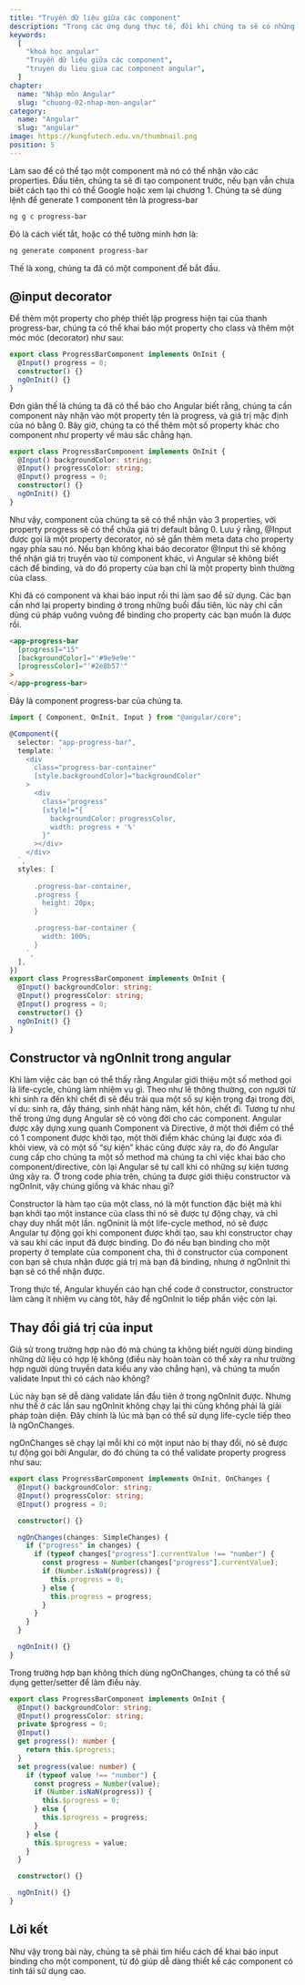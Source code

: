 ```yaml
---
title: "Truyền dữ liệu giữa các component"
description: "Trong các ứng dụng thực tế, đôi khi chúng ta sẽ có những component mà không cần truyền gì vào nó vẫn sẽ hoạt động, nhưng có rất nhiều component mà khi thiết kế chúng ta mong muốn có thể tái sử dụng cao hơn, tùy thuộc vào các properties được truyền vào mà sẽ hiển thị, xử lý tương ứng."
keywords:
  [
    "khoá học angular"
    "Truyền dữ liệu giữa các component",
    "truyen du lieu giua cac component angular",
  ]
chapter:
  name: "Nhập môn Angular"
  slug: "chuong-02-nhap-mon-angular"
category:
  name: "Angular"
  slug: "angular"
image: https://kungfutech.edu.vn/thumbnail.png
position: 5
---
```


Làm sao để có thể tạo một component mà nó có thể nhận vào các properties.
Đầu tiên, chúng ta sẽ đi tạo component trước, nếu bạn vẫn chưa biết cách tạo thì có thể Google hoặc xem lại chương 1.
Chúng ta sẽ dùng lệnh để generate 1 component tên là progress-bar

```bash
ng g c progress-bar
```

Đó là cách viết tắt, hoặc có thể tường minh hơn là:

```bash
ng generate component progress-bar
```

Thế là xong, chúng ta đã có một component để bắt đầu.

## @input decorator

Để thêm một property cho phép thiết lập progress hiện tại của thanh progress-bar, chúng ta có thể khai báo một property cho class và thêm một móc móc (decorator) như sau:

```typescript
export class ProgressBarComponent implements OnInit {
  @Input() progress = 0;
  constructor() {}
  ngOnInit() {}
}
```

Đơn giản thế là chúng ta đã có thể báo cho Angular biết rằng, chúng ta cần component này nhận vào một property tên là progress, và giá trị mặc định của nó bằng 0.
Bây giờ, chúng ta có thể thêm một số property khác cho component như property về màu sắc chẳng hạn.

```typescript
export class ProgressBarComponent implements OnInit {
  @Input() backgroundColor: string;
  @Input() progressColor: string;
  @Input() progress = 0;
  constructor() {}
  ngOnInit() {}
}
```

Như vậy, component của chúng ta sẽ có thể nhận vào 3 properties, với property progress sẽ có thể chứa giá trị default bằng 0.
Lưu ý rằng, @Input được gọi là một property decorator, nó sẽ gắn thêm meta data cho property ngay phía sau nó.
Nếu bạn không khai báo decorator @Input thì sẽ không thể nhận giá trị truyền vào từ component khác, vì Angular sẽ không biết cách để binding, và do đó property của bạn chỉ là một property bình thường của class.

Khi đã có component và khai báo input rồi thì làm sao để sử dụng. Các bạn cần nhớ lại property binding ở trong những buổi đầu tiên, lúc này chỉ cần dùng cú pháp vuông vuông để binding cho property các bạn muốn là được rồi.

```html
<app-progress-bar
  [progress]="15"
  [backgroundColor]="'#9e9e9e'"
  [progressColor]="'#2e8b57'"
>
</app-progress-bar>
```

Đây là component progress-bar của chúng ta.

```typescript
import { Component, OnInit, Input } from "@angular/core";

@Component({
  selector: "app-progress-bar",
  template: `
    <div
      class="progress-bar-container"
      [style.backgroundColor]="backgroundColor"
    >
      <div
        class="progress"
        [style]="{
          backgroundColor: progressColor,
          width: progress + '%'
        }"
      ></div>
    </div>
  `,
  styles: [
    `
      .progress-bar-container,
      .progress {
        height: 20px;
      }

      .progress-bar-container {
        width: 100%;
      }
    `,
  ],
})
export class ProgressBarComponent implements OnInit {
  @Input() backgroundColor: string;
  @Input() progressColor: string;
  @Input() progress = 0;
  constructor() {}
  ngOnInit() {}
}
```

## Constructor và ngOnInit trong angular

Khi làm việc các bạn có thể thấy rằng Angular giới thiệu một số method gọi là life-cycle, chúng làm nhiệm vụ gì.
Theo như lẽ thông thường, con người từ khi sinh ra đến khi chết đi sẽ đều trải qua một số sự kiện trọng đại trong đời, ví du: sinh ra, đầy tháng, sinh nhật hàng năm, kết hôn, chết đi. Tương tự như thế trong ứng dụng Angular sẽ có vòng đời cho các component. Angular được xây dựng xung quanh Component và Directive, ở một thời điểm có thể có 1 component được khởi tạo, một thời điểm khác chúng lại được xóa đi khỏi view, và có một số “sự kiện” khác cũng được xảy ra, do đó Angular cung cấp cho chúng ta một số method mà chúng ta chỉ việc khai báo cho component/directive, còn lại Angular sẽ tự call khi có những sự kiện tương ứng xảy ra.
Ở trong code phía trên, chúng ta được giới thiệu constructor và ngOnInit, vậy chúng giống và khác nhau gì?

Constructor là hàm tạo của một class, nó là một function đặc biệt mà khi bạn khởi tạo một instance của class thì nó sẽ được tự động chạy, và chỉ chạy duy nhất một lần.
ngOninit là một life-cycle method, nó sẽ được Angular tự động gọi khi component được khởi tạo, sau khi constructor chạy và sau khi các input đã được binding.
Do đó nếu bạn binding cho một property ở template của component cha, thì ở constructor của component con bạn sẽ chưa nhận được giá trị mà bạn đã binding, nhưng ở ngOnInit thì bạn sẽ có thể nhận được.

Trong thực tế, Angular khuyến cáo hạn chế code ở constructor, constructor làm càng ít nhiệm vụ càng tôt, hãy để ngOnInit lo tiếp phần việc còn lại.

## Thay đổi giá trị của input

Giả sử trong trường hợp nào đó mà chúng ta không biết người dùng binding những dữ liệu có hợp lệ không (điều này hoàn toàn có thể xảy ra như trường hợp người dùng truyền data kiểu any vào chẳng hạn), và chúng ta muốn validate Input thì có cách nào không?

Lúc này bạn sẽ dễ dàng validate lần đầu tiên ở trong ngOnInit được. Nhưng như thế ở các lần sau ngOnInit không chạy lại thì cũng không phải là giải pháp toàn diện. Đây chính là lúc mà bạn có thể sử dụng life-cycle tiếp theo là ngOnChanges.

ngOnChanges sẽ chạy lại mỗi khi có một input nào bị thay đổi, nó sẽ được tự động gọi bởi Angular, do đó chúng ta có thể validate property progress như sau:

```typescript
export class ProgressBarComponent implements OnInit, OnChanges {
  @Input() backgroundColor: string;
  @Input() progressColor: string;
  @Input() progress = 0;

  constructor() {}

  ngOnChanges(changes: SimpleChanges) {
    if ("progress" in changes) {
      if (typeof changes["progress"].currentValue !== "number") {
        const progress = Number(changes["progress"].currentValue);
        if (Number.isNaN(progress)) {
          this.progress = 0;
        } else {
          this.progress = progress;
        }
      }
    }
  }

  ngOnInit() {}
}
```

Trong trường hợp bạn không thích dùng ngOnChanges, chúng ta có thể sử dụng getter/setter để làm điều này.

```typescript
export class ProgressBarComponent implements OnInit {
  @Input() backgroundColor: string;
  @Input() progressColor: string;
  private $progress = 0;
  @Input()
  get progress(): number {
    return this.$progress;
  }
  set progress(value: number) {
    if (typeof value !== "number") {
      const progress = Number(value);
      if (Number.isNaN(progress)) {
        this.$progress = 0;
      } else {
        this.$progress = progress;
      }
    } else {
      this.$progress = value;
    }
  }

  constructor() {}

  ngOnInit() {}
}
```

## Lời kết

Như vậy trong bài này, chúng ta sẽ phải tìm hiểu cách để khai báo input binding cho một component, từ đó giúp dễ dàng thiết kế các component có tính tái sử dụng cao.
